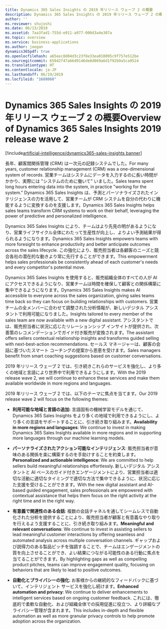 ```yaml
---
title: Dynamics 365 Sales Insights の 2019 年リリース ウェーブ 2 の概要
description: Dynamics 365 Sales Insights の 2019 年リリース ウェーブ 2 の概要
author: ''
ms.reviewer: shujoshi
ms.date: 06/13/2019
ms.assetid: 7aa3fad1-755d-e911-a977-000d3a4e307a
ms.topic: overview
ms.service: business-applications
ms.author: joegan
dynamics365pdf: true
ms.openlocfilehash: a65eec8d04d3c23f8e33ea010095c9f757e512be
ms.sourcegitcommit: 65042f47a66d9146de8d869a6d1f92b9a5ca9524
ms.translationtype: HT
ms.contentlocale: ja-JP
ms.lasthandoff: 06/19/2019
ms.locfileid: "1688060"
---
```

# <a name="overview-of-dynamics-365-sales-insights-2019-release-wave-2"></a><span data-ttu-id="3b9fb-103">Dynamics 365 Sales Insights の 2019 年リリース ウェーブ 2 の概要</span><span class="sxs-lookup"><span data-stu-id="3b9fb-103">Overview of Dynamics 365 Sales Insights 2019 release wave 2</span></span>
[!include[artificial-intelligence/dynamics365-sales-insights banner](../includes/artificial-intelligence/dynamics365-sales-insights.md)]

<span data-ttu-id="3b9fb-104">長年、顧客間関係管理 (CRM) は一次元の記録システムでした。</span><span class="sxs-lookup"><span data-stu-id="3b9fb-104">For many years, customer relationship management (CRM) was a one-dimensional system of records.</span></span> <span data-ttu-id="3b9fb-105">営業チームはシステムにデータを入力するのに長い時間がかかり、実際には "システムのために働いて" いました。</span><span class="sxs-lookup"><span data-stu-id="3b9fb-105">Sales teams spent long hours entering data into the system, in practice "working for the system."</span></span> <span data-ttu-id="3b9fb-106">Dynamics 365 Sales Insights は、予測とパーソナライズされたインテリジェンスの力を活用して、営業チームが CRM システムを自分の代わりに機能するように変換するのを支援します。</span><span class="sxs-lookup"><span data-stu-id="3b9fb-106">Dynamics 365 Sales Insights helps sales teams transform CRM systems to work on their behalf, leveraging the power of predictive and personalized intelligence.</span></span>   

<span data-ttu-id="3b9fb-107">Dynamics 365 Sales Insights により、チームはより先見の明があるようになり、営業ライフサイクル全体にわたって生産性が向上し、よりよい予測結果が得られるようになります。</span><span class="sxs-lookup"><span data-stu-id="3b9fb-107">Dynamics 365 Sales Insights empowers teams with more foresight to enhance productivity and better anticipate outcomes across the sales lifecycle.</span></span>  <span data-ttu-id="3b9fb-108">この強化により、販売担当者は各顧客のニーズと競合各社の潜在的な動きより常に先行することができます。</span><span class="sxs-lookup"><span data-stu-id="3b9fb-108">This empowerment helps sales professionals be consistently ahead of each customer's needs and every competitor's potential move.</span></span>   

<span data-ttu-id="3b9fb-109">Dynamics 365 Sales Insights を使用すると、販売組織全体のすべての人が AI にアクセスできるようになり、営業チームは時間を確保して顧客との関係構築に集中できるようになります。</span><span class="sxs-lookup"><span data-stu-id="3b9fb-109">Dynamics 365 Sales Insights makes AI accessible to everyone across the sales organization, giving sales teams time back so they can focus on building relationships with customers.</span></span> <span data-ttu-id="3b9fb-110">営業チームの全メンバーに合わせて調整された分析情報が、新しいデジタル アシスタントで利用可能になりました。</span><span class="sxs-lookup"><span data-stu-id="3b9fb-110">Insights tailored to every member of the sales team are now available with a new digital assistant.</span></span> <span data-ttu-id="3b9fb-111">アシスタントでは、販売担当者に状況に応じたリレーションシップ インサイトが提供され、次善策のレコメンデーションでガイド付き販売が変換されます。</span><span class="sxs-lookup"><span data-stu-id="3b9fb-111">The assistant offers sellers contextual relationship insights and transforms guided selling with next-best-action recommendations.</span></span> <span data-ttu-id="3b9fb-112">セールス マネージャーは、顧客の会話に基づいたスマート コーチングの提案から恩恵を受けます。</span><span class="sxs-lookup"><span data-stu-id="3b9fb-112">Sales managers benefit from smart coaching suggestions based on customer conversations.</span></span>  

<span data-ttu-id="3b9fb-113">2019 年リリース ウェーブ 2 では、引き続きこれらのサービスを強化し、より多くの地域と言語により世界中で利用できるようにします。</span><span class="sxs-lookup"><span data-stu-id="3b9fb-113">With the 2019 release wave 2, we will continue to enhance these services and make them available worldwide in more regions and languages.</span></span>  

<span data-ttu-id="3b9fb-114">2019 年リリース ウェーブ 2 では、以下のテーマに焦点を当てます。</span><span class="sxs-lookup"><span data-stu-id="3b9fb-114">Our 2019 release wave 2 will focus on the following themes:</span></span> 

- <span data-ttu-id="3b9fb-115">**利用可能な地域と言語の追加:** 言語固有の機械学習モデルを通じて、Dynamics 365 Sales Insights をより多くの地域で利用できるようにし、より多くの言語をサポートすることに、引き続き取り組みます。</span><span class="sxs-lookup"><span data-stu-id="3b9fb-115">**Availability in more regions and languages**: We continue to invest in making Dynamics 365 Sales Insights available in more regions and in supporting more languages through our machine learning models.</span></span> 

- <span data-ttu-id="3b9fb-116">**パーソナライズされたアクション可能なインテリジェンス**: 販売担当者が意味のある関係を楽に構築するのを手助けすることを約束します。</span><span class="sxs-lookup"><span data-stu-id="3b9fb-116">**Personalized and actionable intelligence**: We are committed to help sellers build meaningful relationships effortlessly.</span></span> <span data-ttu-id="3b9fb-117">新しいデジタル アシスタントと AI ベースのガイド付きエンゲージメントにより、営業担当者は適切な活動に適切なタイミングで適切な方法で集中できるように、状況に応じた支援を受けることができます。</span><span class="sxs-lookup"><span data-stu-id="3b9fb-117">With the new digital assistant and AI-based guided engagement, sales professionals are empowered with contextual assistance that helps them focus on the right activity at the right time and in the right way.</span></span> 

- <span data-ttu-id="3b9fb-118">**有意義で関連性のある会話**: 複数の会話チャネルを通してシームレスで自動化された分析を提供することにより、販売担当者が顧客と有意義なやり取りを行えるよう支援することに、引き続き取り組みます。</span><span class="sxs-lookup"><span data-stu-id="3b9fb-118">**Meaningful and relevant conversations**: We continue to invest in assisting sellers to lead meaningful customer interactions by offering seamless and automated analysis across multiple conversation channels.</span></span> <span data-ttu-id="3b9fb-119">ギャップおよび説得力のある製品ピッチを強調することで、チームはエンゲージメントの質を向上させることができ、よい結果につながる可能性のある行動に焦点を当てることができます。</span><span class="sxs-lookup"><span data-stu-id="3b9fb-119">By highlighting gaps as well as compelling product pitches, teams can improve engagement quality, focusing on behaviors that are likely to lead to positive outcomes.</span></span>  

- <span data-ttu-id="3b9fb-120">**自動化とプライバシーの強化**: お客様からの継続的なフィードバックに基づいて、インテリジェント サービスを強化し続けます。</span><span class="sxs-lookup"><span data-stu-id="3b9fb-120">**Enhanced automation and privacy**: We continue to deliver enhancements to intelligent services based on ongoing customer feedback.</span></span> <span data-ttu-id="3b9fb-121">これには、徹底的で柔軟な自動化、および組織全体での採用促進に役立つ、より詳細なプライバシー管理が含まれます。</span><span class="sxs-lookup"><span data-stu-id="3b9fb-121">This includes in-depth and flexible automation as well as more granular privacy controls to help promote adoption across the organization.</span></span> 

 
